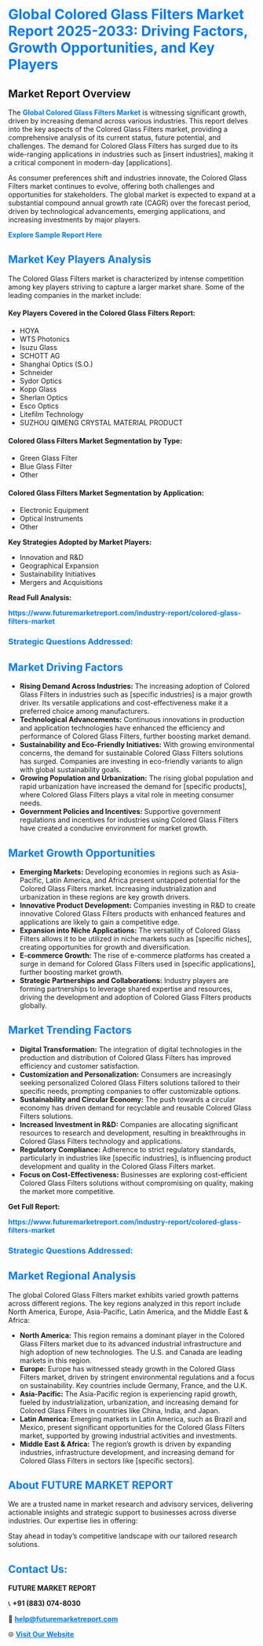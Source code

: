 <h1 style="color: #007BFF;">Global Colored Glass Filters Market Report 2025-2033: Driving Factors, Growth Opportunities, and Key Players</h1>

<section id="overview">
<h2>Market Report Overview</h2>
<p>The <a href="https://www.futuremarketreport.com/industry-report/colored-glass-filters-market" style="color: #007BFF; text-decoration: none;"><strong>Global Colored Glass Filters Market</strong></a> is witnessing significant growth, driven by increasing demand across various industries. This report delves into the key aspects of the Colored Glass Filters market, providing a comprehensive analysis of its current status, future potential, and challenges. The demand for Colored Glass Filters has surged due to its wide-ranging applications in industries such as [insert industries], making it a critical component in modern-day [applications].</p>
<p>As consumer preferences shift and industries innovate, the Colored Glass Filters market continues to evolve, offering both challenges and opportunities for stakeholders. The global market is expected to expand at a substantial compound annual growth rate (CAGR) over the forecast period, driven by technological advancements, emerging applications, and increasing investments by major players.</p>
</section>

<section id="overview">
<p><a href="https://www.futuremarketreport.com/request-sample/reportId=115716" style="color: #007BFF; text-decoration: none;"><strong>Explore Sample Report Here</strong></a></p>
</section>

<section id="key-players">
<h2 style="color: #007BFF;">Market Key Players Analysis</h2>
<p>The Colored Glass Filters market is characterized by intense competition among key players striving to capture a larger market share. Some of the leading companies in the market include:</p>
<h4>Key Players Covered in the Colored Glass Filters Report:</h4>
<ul><li>HOYA</li><li>WTS Photonics</li><li>Isuzu Glass</li><li>SCHOTT AG</li><li>Shanghai Optics (S.O.)</li><li>Schneider</li><li>Sydor Optics</li><li>Kopp Glass</li><li>Sherlan Optics</li><li>Esco Optics</li><li>Litefilm Technology</li><li>SUZHOU QIMENG CRYSTAL MATERIAL PRODUCT</li></ul>
<h4>Colored Glass Filters Market Segmentation by Type:</h4>
<ul><li>Green Glass Filter</li><li>Blue Glass Filter</li><li>Other</li></ul>

<h4>Colored Glass Filters Market Segmentation by Application:</h4>
<ul><li>Electronic Equipment</li><li>Optical Instruments</li><li>Other</li></ul>
<p><strong>Key Strategies Adopted by Market Players:</strong></p>
<ul>
<li>Innovation and R&D</li>
<li>Geographical Expansion</li>
<li>Sustainability Initiatives</li>
<li>Mergers and Acquisitions</li>
</ul>
</section>

<section>
<p><strong>Read Full Analysis: </strong></p><a href="https://www.futuremarketreport.com/industry-report/colored-glass-filters-market" style="color: #007BFF; text-decoration: none;"><strong>https://www.futuremarketreport.com/industry-report/colored-glass-filters-market</strong></a>
<h3 style="color: #007BFF;">Strategic Questions Addressed:</h3>
</section>

<section id="driving-factors">
<h2 style="color: #007BFF;">Market Driving Factors</h2>
<ul>
<li><strong>Rising Demand Across Industries:</strong> The increasing adoption of Colored Glass Filters in industries such as [specific industries] is a major growth driver. Its versatile applications and cost-effectiveness make it a preferred choice among manufacturers.</li>
<li><strong>Technological Advancements:</strong> Continuous innovations in production and application technologies have enhanced the efficiency and performance of Colored Glass Filters, further boosting market demand.</li>
<li><strong>Sustainability and Eco-Friendly Initiatives:</strong> With growing environmental concerns, the demand for sustainable Colored Glass Filters solutions has surged. Companies are investing in eco-friendly variants to align with global sustainability goals.</li>
<li><strong>Growing Population and Urbanization:</strong> The rising global population and rapid urbanization have increased the demand for [specific products], where Colored Glass Filters plays a vital role in meeting consumer needs.</li>
<li><strong>Government Policies and Incentives:</strong> Supportive government regulations and incentives for industries using Colored Glass Filters have created a conducive environment for market growth.</li>
</ul>
</section>

<section id="growth-opportunities">
<h2 style="color: #007BFF;">Market Growth Opportunities</h2>
<ul>
<li><strong>Emerging Markets:</strong> Developing economies in regions such as Asia-Pacific, Latin America, and Africa present untapped potential for the Colored Glass Filters market. Increasing industrialization and urbanization in these regions are key growth drivers.</li>
<li><strong>Innovative Product Development:</strong> Companies investing in R&D to create innovative Colored Glass Filters products with enhanced features and applications are likely to gain a competitive edge.</li>
<li><strong>Expansion into Niche Applications:</strong> The versatility of Colored Glass Filters allows it to be utilized in niche markets such as [specific niches], creating opportunities for growth and diversification.</li>
<li><strong>E-commerce Growth:</strong> The rise of e-commerce platforms has created a surge in demand for Colored Glass Filters used in [specific applications], further boosting market growth.</li>
<li><strong>Strategic Partnerships and Collaborations:</strong> Industry players are forming partnerships to leverage shared expertise and resources, driving the development and adoption of Colored Glass Filters products globally.</li>
</ul>
</section>

<section id="trending-factors">
<h2 style="color: #007BFF;">Market Trending Factors</h2>
<ul>
<li><strong>Digital Transformation:</strong> The integration of digital technologies in the production and distribution of Colored Glass Filters has improved efficiency and customer satisfaction.</li>
<li><strong>Customization and Personalization:</strong> Consumers are increasingly seeking personalized Colored Glass Filters solutions tailored to their specific needs, prompting companies to offer customizable options.</li>
<li><strong>Sustainability and Circular Economy:</strong> The push towards a circular economy has driven demand for recyclable and reusable Colored Glass Filters solutions.</li>
<li><strong>Increased Investment in R&D:</strong> Companies are allocating significant resources to research and development, resulting in breakthroughs in Colored Glass Filters technology and applications.</li>
<li><strong>Regulatory Compliance:</strong> Adherence to strict regulatory standards, particularly in industries like [specific industries], is influencing product development and quality in the Colored Glass Filters market.</li>
<li><strong>Focus on Cost-Effectiveness:</strong> Businesses are exploring cost-efficient Colored Glass Filters solutions without compromising on quality, making the market more competitive.</li>
</ul>
</section>

<section>
<p><strong>Get Full Report: </strong></p><a href="https://www.futuremarketreport.com/industry-report/colored-glass-filters-market" style="color: #007BFF; text-decoration: none;"><strong>https://www.futuremarketreport.com/industry-report/colored-glass-filters-market</strong></a>
<h3 style="color: #007BFF;">Strategic Questions Addressed:</h3>
</section>


<section id="regional-analysis">
<h2 style="color: #007BFF;">Market Regional Analysis</h2>
<p>The global Colored Glass Filters market exhibits varied growth patterns across different regions. The key regions analyzed in this report include North America, Europe, Asia-Pacific, Latin America, and the Middle East & Africa:</p>
<ul>
<li><strong>North America:</strong> This region remains a dominant player in the Colored Glass Filters market due to its advanced industrial infrastructure and high adoption of new technologies. The U.S. and Canada are leading markets in this region.</li>
<li><strong>Europe:</strong> Europe has witnessed steady growth in the Colored Glass Filters market, driven by stringent environmental regulations and a focus on sustainability. Key countries include Germany, France, and the U.K.</li>
<li><strong>Asia-Pacific:</strong> The Asia-Pacific region is experiencing rapid growth, fueled by industrialization, urbanization, and increasing demand for Colored Glass Filters in countries like China, India, and Japan.</li>
<li><strong>Latin America:</strong> Emerging markets in Latin America, such as Brazil and Mexico, present significant opportunities for the Colored Glass Filters market, supported by growing industrial activities and investments.</li>
<li><strong>Middle East & Africa:</strong> The region’s growth is driven by expanding industries, infrastructure development, and increasing demand for Colored Glass Filters in sectors like [specific sectors].</li>
</ul>
</section>

<footer>
<h2 style="color: #007BFF;">About FUTURE MARKET REPORT</h2>
<p>We are a trusted name in market research and advisory services, delivering actionable insights and strategic support to businesses across diverse industries. Our expertise lies in offering:</p>

<p>Stay ahead in today’s competitive landscape with our tailored research solutions.</p>

<h2 style="color: #007BFF;">Contact Us:</h2>
<p><strong>FUTURE MARKET REPORT</strong></p>
<p>📞 <strong>+91 (883) 074-8030</strong></p>
<p>📧 <strong><a href="mailto:help@futuremarketreport.com" style="color: #007BFF;">help@futuremarketreport.com</a></strong></p>
<p>🌐 <strong><a href="https://www.futuremarketreport.com/" style="color: #007BFF;">Visit Our Website</a></strong></p>
</footer>